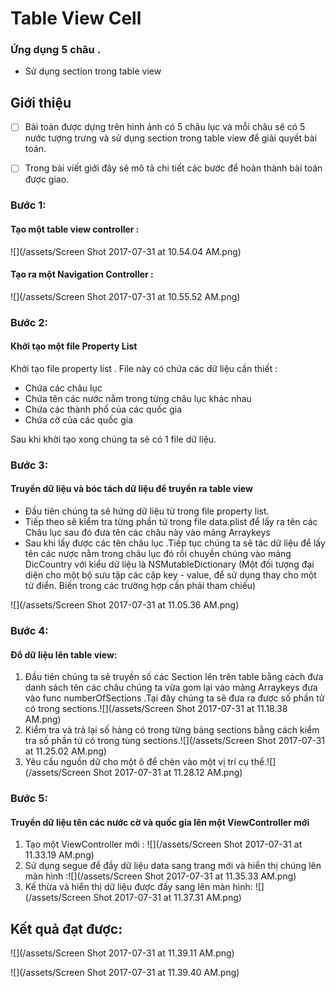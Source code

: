 # Table View Cell

### **Ứng dụng 5 châu .**

* Sử dụng section trong table view 

## Giới thiệu

* [ ] Bài toán được dựng trên hình ảnh có 5 châu lục và mỗi châu sẽ có 5 nước tượng trưng và sử dụng  section trong table view để giải quyết bài toán.

* [ ] Trong bài viết giới đây sẽ mô tả chi tiết các bước để hoàn thành bài toán được giao.

### Bước 1:

#### Tạo một table view controller :

![](/assets/Screen Shot 2017-07-31 at 10.54.04 AM.png)

#### Tạo ra một Navigation Controller :

![](/assets/Screen Shot 2017-07-31 at 10.55.52 AM.png)

### Bước 2:

#### Khởi tạo một file Property List

Khởi tạo file property list . File này có chứa các dữ liệu cần thiết :

* Chứa các châu lục
* Chứa tên các nước nằm trong từng châu lục khác nhau
* Chứa các thành phố của các quốc gia
* Chứa cờ của các quốc gia 

Sau khi khời tạo xong chúng ta sẽ có 1 file dữ liệu.

### Bước 3:

#### Truyền dữ liệu và bóc tách dữ liệu để truyền ra table view

* Đầu tiên chúng ta sẽ hứng dữ liệu từ trong file property list.
* Tiếp theo sẽ kiểm tra từng phần tử trong file data.plist để lấy ra tên các Châu lục sau đó đưa tên các châu này vào mảng Arraykeys
* Sau khi lấy được các tên châu lục .Tiếp tục chúng ta sẽ tác dữ liệu để lấy tên các nược nằm trong châu lục đó rồi chuyền chúng vào mảng DicCountry với kiểu dữ liệu là NSMutableDictionary \(Một đối tượng đại diện cho một bộ sưu tập các cặp key - value, để sử dụng thay cho một từ điển. Biến trong các trường hợp cần phải tham chiếu\)

![](/assets/Screen Shot 2017-07-31 at 11.05.36 AM.png)

### Bước 4:

#### Đổ dữ liệu lên table view:

1. Đầu tiên chúng ta sẽ truyền số các Section lên trên table bằng cách đưa danh sách tên các châu chúng ta vừa gom lại vào mảng Arraykeys đưa vào func numberOfSections .Tại đây chúng ta sẽ đưa ra được số phần tử có trong sections.![](/assets/Screen Shot 2017-07-31 at 11.18.38 AM.png)
2. Kiểm tra và trả lại số hàng có trong từng bảng sections bằng cách kiểm tra số phần tử có trong tùng sections.![](/assets/Screen Shot 2017-07-31 at 11.25.02 AM.png)
3. Yêu cầu  nguồn dữ cho một ô để chèn vào một vị trí cụ thể.![](/assets/Screen Shot 2017-07-31 at 11.28.12 AM.png)

### Bước 5:

#### Truyền dữ liệu tên các nước cờ và quốc gia lên một ViewController mới

1. Tạo một ViewController mới :                                                                              ![](/assets/Screen Shot 2017-07-31 at 11.33.19 AM.png)
2. Sử dụng segue để đầy dữ liệu data sang trang mới và hiển thị chúng lên màn hình :![](/assets/Screen Shot 2017-07-31 at 11.35.33 AM.png)
3. Kế thừa và hiển thị dữ liệu được đấy sang lên màn hình: ![](/assets/Screen Shot 2017-07-31 at 11.37.31 AM.png)

## Kết quả đạt được:

![](/assets/Screen Shot 2017-07-31 at 11.39.11 AM.png)

![](/assets/Screen Shot 2017-07-31 at 11.39.40 AM.png)

